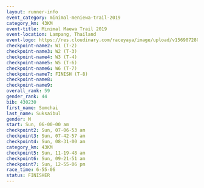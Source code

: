 ```yaml
---
layout: runner-info 
event_category: minimal-meniewa-trail-2019 
category_km: 43KM
event-title: Minimal Maewa Trail 2019 
event-location: Lampang, Thailand 
event-logo: https://res.cloudinary.com/raceyaya/image/upload/v1569072805/logo/minimal-trail_ktnvsp.jpg 
checkpoint-name2: W1 (T-2) 
checkpoint-name3: W2 (T-3) 
checkpoint-name4: W3 (T-4) 
checkpoint-name5: W5 (T-6) 
checkpoint-name6: W6 (T-7) 
checkpoint-name7: FINISH (T-8) 
checkpoint-name8: 
checkpoint-name9: 
overall_rank: 59
gender_rank: 44
bib: 430230
first_name: Somchai
last_name: Suksaibul
gender: M
start: Sun, 06-00-00 am
checkpoint2: Sun, 07-06-53 am
checkpoint3: Sun, 07-42-57 am
checkpoint4: Sun, 08-31-00 am
category_km: 43KM
checkpoint5: Sun, 11-19-48 am
checkpoint6: Sun, 09-21-51 am
checkpoint7: Sun, 12-55-06 pm
race_time: 6-55-06
status: FINISHER
---
```

